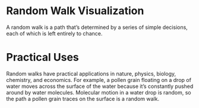 # Random Walk Visualization
A random walk is a path that’s determined by a series of simple decisions, 
each of which is left entirely to chance.

# Practical Uses
Random walks have practical applications in nature, physics, biology,
chemistry, and economics. For example, a pollen grain floating on a drop
of water moves across the surface of the water because it’s constantly pushed
around by water molecules. Molecular motion in a water drop is random,
so the path a pollen grain traces on the surface is a random walk. 
